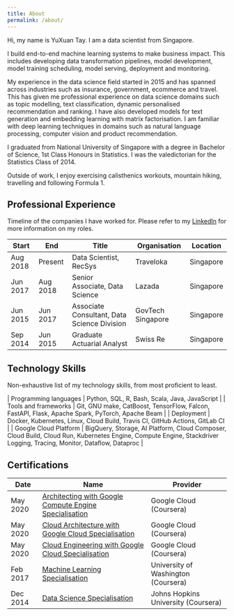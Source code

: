 ```yaml
---
title: About
permalink: /about/
---
```


Hi, my name is YuXuan Tay. 
I am a data scientist from Singapore.

I build end-to-end machine learning systems to make business impact.
This includes developing data transformation pipelines, model development, 
model training scheduling, model serving, deployment and monitoring.

My experience in the data science field started in 2015 
and has spanned across industries 
such as insurance, government, ecommerce and travel.
This has given me professional experience on data science domains 
such as topic modelling, text classification, 
dynamic personalised recommendation and ranking.
I have also developed models for text generation 
and embedding learning with matrix factorisation.
I am familiar with deep learning techniques in domains
such as natural language processing, computer vision 
and product recommendation.

I graduated from National University of Singapore with a degree in
Bachelor of Science, 1st Class Honours in Statistics.
I was the valedictorian for the Statistics Class of 2014.

Outside of work, I enjoy exercising calisthenics workouts, 
mountain hiking, travelling and following Formula 1.

## Professional Experience

Timeline of the companies I have worked for.
Please refer to my [LinkedIn][linkedin] for more information on my roles.

| Start    | End      | Title | Organisation | Location |
|----------|----------|-------|--------------|----------|
| Aug 2018 | Present  | Data Scientist, RecSys | Traveloka | Singapore |
| Jun 2017 | Aug 2018 | Senior Associate, Data Science | Lazada | Singapore |
| Jun 2015 | Jun 2017 | Associate Consultant, Data Science Division | GovTech Singapore | Singapore |
| Sep 2014 | Jun 2015 | Graduate Actuarial Analyst | Swiss Re | Singapore |

## Technology Skills

Non-exhaustive list of my technology skills, from most proficient to least.

| Programming languages | Python, SQL, R, Bash, Scala, Java, JavaScript |
| Tools and frameworks  | Git, GNU make, CatBoost, TensorFlow, Falcon, FastAPI, Flask, Apache Spark, PyTorch, Apache Beam |
| Deployment            | Docker, Kubernetes, Linux, Cloud Build, Travis CI, GitHub Actions, GitLab CI |
| Google Cloud Platform | BigQuery, Storage, AI Platform, Cloud Composer, Cloud Build, Cloud Run, Kubernetes Engine, Compute Engine, Stackdriver Logging, Tracing, Monitor, Dataflow, Dataproc |

## Certifications

| Date     | Name | Provider |
|----------|------|----------|
| May 2020 | [Architecting with Google Compute Engine Specialisation][architect-gce] | Google Cloud (Coursera) |
| May 2020 | [Cloud Architecture with Google Cloud Specialisation][architect-gcp] | Google Cloud (Coursera) |
| May 2020 | [Cloud Engineering with Google Cloud Specialisation][engineer-gcp] | Google Cloud (Coursera) |
| Feb 2017 | [Machine Learning Specialisation][ml-uwash] | University of Washington (Coursera) |
| Dec 2014 | [Data Science Specialisation][ds-jhu] | Johns Hopkins University (Coursera) |

[linkedin]: https://linkedin.com/in/yxtay/
[architect-gce]: https://www.coursera.org/account/accomplishments/specialization/SFEPZZJTKHZN
[architect-gcp]: https://www.coursera.org/account/accomplishments/professional-cert/WQ3YHDAUPLNR
[engineer-gcp]: https://www.coursera.org/account/accomplishments/professional-cert/3YWGSEP6SLR5
[ml-uwash]: https://www.coursera.org/account/accomplishments/specialization/A5XP8XBL4LLH
[ds-jhu]: https://www.coursera.org/account/accomplishments/specialization/7RcZBonkEe
